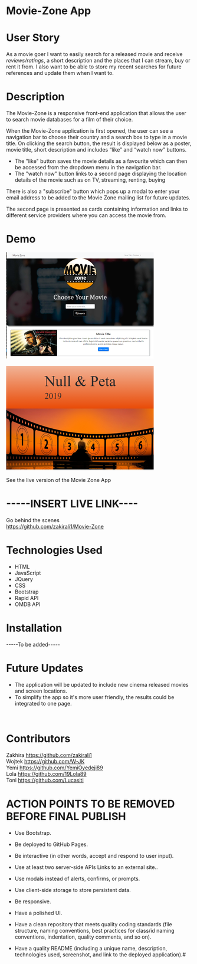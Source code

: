 # **Movie-Zone App**

# User Story
As a movie goer I want to easily search for a released movie and receive *reviews/ratings*, a short description and the places that I can stream, buy or rent it from.
I also want to be able to store my recent searches for future references and update them when I want to.

# Description
The Movie-Zone is a responsive front-end application that allows the user to search movie databases for a film of their choice.

When the Movie-Zone application is first opened, the user can see a navigation bar to choose their country and a search box to type in a movie title.
On clicking the search button, the result is displayed below as a poster, movie title, short description and includes “like” and “watch now” buttons. 
- The "like" button saves the movie details as a favourite which can then be accessed from the dropdown menu in the navigation bar.
- The "watch now" button links to a second page displaying the location details of the movie such as on TV, streaming, renting, buying<br/>

There is also a "subscribe" button which pops up a modal to enter your email address to be added to the Movie Zone mailing list for future updates.

The second page is presented as cards containing information and links to  different service providers where you can access the movie from.




# Demo

![Movie-Zone index page](./assets/README/mzpic1.png "Movie Zone Homepage screenshot")
\
\
![Movie-Zone results page](./assets/README/mzpic2.png "Movie Zone Homepage screenshot")
\
\
See the live version of the Movie Zone App
# -----INSERT LIVE LINK----

Go behind the scenes<br/>
https://github.com/zakirali1/Movie-Zone
<br/>


# Technologies Used
- HTML
- JavaScript
- JQuery
- CSS
- Bootstrap
- Rapid API
- OMDB API

# Installation

-----To be added-----


# Future Updates
- The application will be updated to include new cinema released movies and screen locations.
- To simplify the app so it's more user friendly, the results could be integrated to one page.
<br/>



# Contributors
Zakhira https://github.com/zakirali1 <br/>
Wojtek https://github.com/W-JK<br/>
Yemi https://github.com/YemiOyedeji89<br/>
Lola https://github.com/19Lola89<br/>
Toni https://github.com/Lucasiti




# **ACTION POINTS TO BE REMOVED BEFORE FINAL PUBLISH**

- Use Bootstrap.

- Be deployed to GitHub Pages.

- Be interactive (in other words, accept and respond to user input).

- Use at least two server-side APIs Links to an external site..

- Use modals instead of alerts, confirms, or prompts.

- Use client-side storage to store persistent data.

- Be responsive.

- Have a polished UI.

- Have a clean repository that meets quality coding standards (file structure, naming conventions, best practices for class/id naming conventions, indentation, quality comments, and so on).

- Have a quality README (including a unique name, description, technologies used, screenshot, and link to the deployed application).#